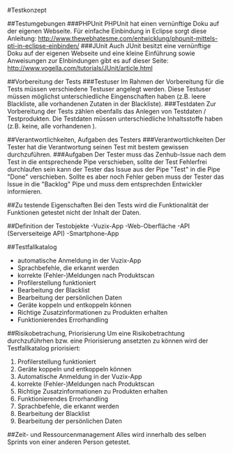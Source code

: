 #Testkonzept

##Testumgebungen
###PHPUnit
PHPUnit hat einen vernünftige Doku auf der eigenen Webseite. Für einfache Einbindung in Eclipse sorgt diese Anleitung: http://www.thewebhatesme.com/entwicklung/phpunit-mittels-pti-in-eclipse-einbinden/
###JUnit
Auch JUnit besitzt eine vernünftige Doku auf der eigenen Webseite und eine kleine Einführung sowie Anweisungen zur EInbindungen gibt es auf dieser Seite: http://www.vogella.com/tutorials/JUnit/article.html

##Vorbereitung der Tests
###Testuser
Im Rahmen der Vorbereitung für die Tests müssen verschiedene Testuser angelegt werden. Diese Testuser müssen möglichst unterschiedliche Eingenschaften haben (z.B. leere Blackliste, alle vorhandenen Zutaten in der Blackliste).
###Testdaten
Zur Vorbereitung der Tests zählen ebenfalls das Anlegen von Testdaten / Testprodukten. Die Testdaten müssen unterschiedliche Inhaltsstoffe haben (z.B. keine, alle vorhandenen ).

##Verantwortlichkeiten, Aufgaben des Testers
###Verantwortlichkeiten
Der Tester hat die Verantwortung seinen Test mit bestem gewissen durchzuführen.
###Aufgaben
Der Tester muss das Zenhub-Issue nach dem Test in die entsprechende Pipe verschieben, sollte der Test Fehlerfrei durchlaufen sein kann der Tester das Issue aus der Pipe "Test" in die Pipe "Done" verschieben. Sollte es aber noch Fehler geben muss der Tester das Issue in die "Backlog" Pipe und muss dem entsprechden Entwickler informieren.

##Zu testende Eigenschaften
Bei den Tests wird die Funktionalität der Funktionen getestet nicht der Inhalt der Daten. 

##Definition der Testobjekte
-Vuzix-App
-Web-Oberfläche
-API (Serverseiteige API)
-Smartphone-App


##Testfallkatalog
- automatische Anmeldung in der Vuzix-App
- Sprachbefehle, die erkannt werden
- korrekte (Fehler-)Meldungen nach Produktscan
- Profilerstellung funktioniert
- Bearbeitung der Blacklist
- Bearbeitung der persönlichen Daten
- Geräte koppeln und entkoppeln können
- Richtige Zusatzinformationen zu Produkten erhalten
- Funktionierendes Errorhandling

##Risikobetrachung, Priorisierung
Um eine Risikobetrachtung durchzuführhen bzw. eine Priorisierung ansetzten zu können wird der Testfallkatalog priorisiert:
1.	Profilerstellung funktioniert
2.	Geräte koppeln und entkoppeln können
3.	Automatische Anmeldung in der Vuzix-App
4.	korrekte (Fehler-)Meldungen nach Produktscan
5.	Richtige Zusatzinformationen zu Produkten erhalten
6.	Funktionierendes Errorhandling
7.	Sprachbefehle, die erkannt werden
8.	Bearbeitung der Blacklist
9.	Bearbeitung der persönlichen Daten

##Zeit- und Ressourcenmanagement
Alles wird innerhalb des selben Sprints von einer anderen Person getestet.